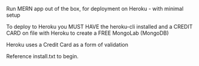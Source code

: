 Run MERN app out of the box, for deployment on Heroku - with minimal setup

To deploy to Heroku you MUST HAVE the heroku-cli installed and a CREDIT CARD on file with Heroku to create a FREE MongoLab (MongoDB)

Heroku uses a Credit Card as a form of validation

Reference install.txt to begin.
